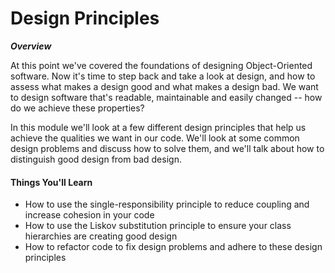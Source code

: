 # Design Principles

**_Overview_**

At this point we've covered the foundations of designing Object-Oriented software. Now it's time to step back and take a look at design, and how to assess what makes a design good and what makes a design bad. We want to design software that's readable, maintainable and easily changed -- how do we achieve these properties?

In this module we'll look at a few different design principles that help us achieve the qualities we want in our code. We'll look at some common design problems and discuss how to solve them, and we'll talk about how to distinguish good design from bad design.

#### Things You'll Learn

- How to use the single-responsibility principle to reduce coupling and increase cohesion in your code
- How to use the Liskov substitution principle to ensure your class hierarchies are creating good design
- How to refactor code to fix design problems and adhere to these design principles